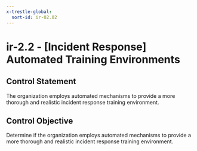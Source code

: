 ```yaml
---
x-trestle-global:
  sort-id: ir-02.02
---
```


# ir-2.2 - \[Incident Response\] Automated Training Environments

## Control Statement

The organization employs automated mechanisms to provide a more thorough and realistic incident response training environment.

## Control Objective

Determine if the organization employs automated mechanisms to provide a more thorough and realistic incident response training environment.
